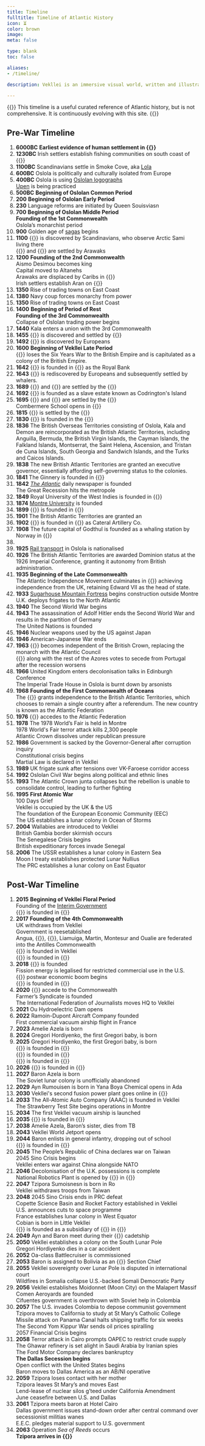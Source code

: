 ```yaml
---
title: Timeline
fulltitle: Timeline of Atlantic History
icon: ⏳
color: brown
image:
meta: false

type: blank
toc: false

aliases:
- /timeline/

description: Vekllei is an immersive visual world, written and illustrated by Hobart Phillips.

---
```

{{<note panel>}}
This timeline is a useful curated reference of Atlantic history, but is not comprehensive. It is continuously evolving with this site.
{{</note>}}

## Pre-War Timeline
<section>
<ol class="timeline">
	<section>
		<li>
			<b>6000BC</b>
			<span class="event">
				<b>Earliest evidence of human settlement in {{<link/oslola>}}</b>
			</span>
		</li>
		<li>
			<b>1230BC</b>
			<span class="event">
				Irish settlers establish fishing communities on south coast of {{<link/oslola>}}
			</span>
		</li>
		<li>
			<b>1100BC</b>
			<span class="event">
				Scandinavians settle in Smoke Cove, aka <a href="/lola/">Lola</a>
			</span>
		</li>
		<li>
			<b>600BC</b>
			<span class="event">
				Oslola is politically and culturally isolated from Europe
			</span>
		</li>
		<li>
			<b>400BC</b>
			<span class="event">
				Oslola is using <a href="/factbook/society/culture/language/#topet">Oslolan logographs</a><br>
				<a href="/religion/">Upen</a> is being practiced
			</span>
		</li>
		<li>
			<b>500BC</b>
			<span class="event">
				<b>Beginning of Oslolan Common Period</b>
			</span>
		</li>
		<li>
			<b>200</b>
			<span class="event">
				<b>Beginning of Oslolan Early Period</b>
			</span>
		</li>
		<li>
			<b>230</b>
			<span class="event">
				Language reforms are initiated by Queen Souisviasn
			</span>
		</li>
		<li>
			<b>700</b>
			<span class="event">
				<b>Beginning of Oslolan Middle Period</b><br>
				<b>Founding of the 1st Commonwealth</b><br>
				Oslola’s monarchist period
			</span>
		</li>
		<li>
			<b>900</b>
			<span class="event">
				Golden age of <a href="/sagas/">sagas</a> begins
			</span>
		</li>
		<li>
			<b>1100</b>
			<span class="event">
			{{<link/helvasia>}} is discovered by Scandinavians, who observe Arctic Sami living there<br>
			{{<link/anguilla>}} and {{<link/antigua>}} are settled by Arawaks
			</span>
		</li>
		<li>
			<b>1200</b>
			<span class="event">
				<b>Founding of the 2nd Commonwealth</b><br>
				Aismo Desimou becomes king<br>
				Capital moved to Altanehs<br>
				Arawaks are displaced by Caribs in {{<link/antigua>}}<br>
				Irish settlers establish Aran on {{<link/demon>}}
			</span>
		</li>
		<li>
			<b>1350</b>
			<span class="event">
				Rise of trading towns on East Coast
			</span>
		</li>
		<li>
			<b>1380</b>
			<span class="event">
				Navy coup forces monarchy from power
			</span>
		</li>
		<li>
			<b>1350</b>
			<span class="event">
				Rise of trading towns on East Coast
			</span>
		</li>
		<li>
			<b>1400</b>
			<span class="event">
				<b>Beginning of Period of Rest</b><br>
				<b>Founding of the 3rd Commonwealth</b><br>
				Collapse of Oslolan trading power begins
			</span>
		</li>
		<li>
			<b>1440</b>
			<span class="event">
				Kala enters a union with the 3rd Commonwealth
			</span>
		</li>
		<li>
			<b>1455</b>
			<span class="event">
			{{<link/costa-verde>}} is discovered and settled by {{<link/portugal>}}
			</span>
		</li>
		<li>
			<b>1492</b>
			<span class="event">
			{{<link/antigua>}} is discovered by Europeans
			</span>
		</li>
		<li>
			<b>1600</b>
			<span class="event">
				<b>Beginning of Vekllei Late Period</b><br>
				{{<link/oslola>}} loses the Six Years War to the British Empire and is capitulated as a colony of the British Empire.
			</span>
		</li>
		<li>
			<b>1642</b>
			<span class="event">
				{{<link/commbank>}} is founded in {{<link/oslola>}} as the Royal Bank
			</span>
		</li>
		<li>
			<b>1643</b>
			<span class="event">
			{{<link/helvasia>}} is rediscovered by Europeans and subsequently settled by whalers.
			</span>
		</li>
		<li>
			<b>1689</b>
			<span class="event">
			{{<link/allia>}} and {{<link/aloi>}} are settled by the {{<link/uk>}}
			</span>
		</li>
		<li>
			<b>1692</b>
			<span class="event">
			{{<link/barbary>}} is founded as a slave estate known as Codrington's Island
			</span>
		</li>
		<li>
			<b>1695</b>
			<span class="event">
			{{<link/antigua>}} and {{<link/barbados>}} are settled by the {{<link/uk>}}<br>
			Combermere School opens in {{<link/barbados>}}
			</span>
		</li>
		<li>
			<b>1815</b>
			<span class="event">
				{{<link/ascension>}} is settled by the {{<link/uk>}}
			</span>
		</li>
		<li>
			<b>1830</b>
			<span class="event">
				{{<link/atlantic-store>}} is founded in the {{<link/oslola>}}
			</span>
		</li>
		<li>
			<b>1836</b>
			<span class="event">
				The British Overseas Territories consisting of Oslola, Kala and Demon are reincorporated as the British Atlantic Territories, including Anguilla, Bermuda, the British Virgin Islands, the Cayman Islands, the Falkland Islands, Montserrat, the Saint Helena, Ascension, and Tristan de Cuna Islands, South Georgia and Sandwich Islands, and the Turks and Caicos Islands.
			</span>
		</li>
		<li>
			<b>1838</b>
			<span class="event">
				The new British Atlantic Territories are granted an executive governor, essentially affording self-governing status to the colonies.
			</span>
		</li>
		<li>
			<b>1841</b>
			<span class="event">
			The Ginnery is founded in {{<link/barbary>}}
			</span>
		</li>
		<li>
			<b>1842</b>
			<span class="event">
				<i><a href="/stories/vna/">The Atlantic</a></i> daily newspaper is founded<br>
				The Great Recession hits the metropole
			</span>
		</li>
		<li>
			<b>1849</b>
			<span class="event">
				Royal University of the West Indies is founded in {{<link/antigua>}}
			</span>
		</li>
		<li>
			<b>1874</b>
			<span class="event">
				<a href="/stories/learning/">Montre University</a> is founded
			</span>
		</li>
		<li>
			<b>1899</b>
			<span class="event">
				{{<link/gina>}} is founded in {{<link/oslola>}}
			</span>
		</li>
		<li>
			<b>1901</b>
			<span class="event">
				The British Atlantic Territories are granted an
			</span>
		</li>
		<li>
			<b>1902</b>
			<span class="event">
				{{<link/cateral>}} is founded in {{<link/kairi>}} as Cateral Artillery Co.
			</span>
		</li>
		<li>
			<b>1908</b>
			<span class="event">
				The future capital of Godthul is founded as a whaling station by Norway in {{<link/sude>}}
			</span>
		</li>
		<li>
		<li>
			<b>1925</b>
			<span class="event">
				<a href="/rail/">Rail transport</a> in Oslola is nationalised
			</span>
		</li>
		<li>
			<b>1926</b>
			<span class="event">
				The British Atlantic Territories are awarded Dominion status at the 1926 Imperial Conference, granting it autonomy from British administration.
			</span>
		</li>
		<li>
			<b>1935</b>
			<span class="event">
				<b>Beginning of the Late Commonwealth</b><br>
				The Atlantic Independence Movement culminates in {{<link/oslola>}} achieving independence from the UK, retaining Edward VII as the head of state.
			</span>
		</li>
		<li>
			<b>1933</b>
			<span class="event">
				<a href="/stories/fortress/">Sugarhouse Mountain Fortress</a> begins construction outside Montre<br>
				U.K. deploys frigates to the North Atlantic
			</span>
		</li>
		<li>
			<b>1940</b>
			<span class="event">
				The Second World War begins
			</span>
		</li>
		<li>
			<b>1943</b>
			<span class="event">
				The assassination of Adolf Hitler ends the Second World War and results in the partition of Germany<br>
				The United Nations is founded
			</span>
		</li>
		<li>
			<b>1946</b>
			<span class="event">
				Nuclear weapons used by the US against Japan
			</span>
		</li>
		<li>
			<b>1946</b>
			<span class="event">
				American-Japanese War ends
			</span>
		</li>
		<li>
			<b>1963</b>
			<span class="event">
				{{<link/oslola>}} becomes independent of the British Crown, replacing the monarch with the Atlantic Council<br>
				{{<link/costa-verde>}} along with the rest of the Azores votes to secede from Portugal after the recession worsens
			</span>
		</li>
		<li>
			<b>1966</b>
			<span class="event">
				United Kingdom enters decolonisation talks in Edinburgh Conference<br>
				The Imperial Trade House in Oslola is burnt down by arsonists
			</span>
		</li>
		<li>
			<b>1968</b>
			<span class="event">
				<b>Founding of the First Commonwealth of Oceans</b><br>
				The {{<link/uk>}} grants independence to the British Atlantic Territories, which chooses to remain a single country after a referendum. The new country is known as the Atlantic Federation
			</span>
		</li>
		<li>
			<b>1976</b>
			<span class="event">
				{{<link/costa-verde>}} accedes to the Atlantic Federation
			</span>
		</li>
		<li>
			<b>1978</b>
			<span class="event">
				The 1978 World’s Fair is held in Montre<br>
				1978 World's Fair terror attack kills 2,300 people<br>
				Atlantic Crown dissolves under republican pressure
			</span>
		</li>
		<li>
			<b>1986</b>
			<span class="event">
				Government is sacked by the Governor-General after corruption inquiry<br>
				Constitutional crisis begins<br>
				Martial Law is declared in Vekllei
			</span>
		</li>
		<li>
			<b>1989</b>
			<span class="event">
				UK frigate sunk after tensions over VK-Faroese corridor access
			</span>
		</li>
		<li>
			<b>1992</b>
			<span class="event">
				Oslolan Civil War begins along political and ethnic lines
			</span>
		</li>
		<li>
			<b>1993</b>
			<span class="event">
				The Atlantic Crown junta collapses but the rebellion is unable to consolidate control, leading to further fighting
			</span>
		</li>
		<li>
			<b>1995</b>
			<span class="event">
				<b>First Atomic War</b><br>
				100 Days Grief<br>
				Vekllei is occupied by the UK & the US<br>
				The foundation of the European Economic Community (EEC)<br>
				The US establishes a lunar colony in Ocean of Storms
			</span>
		</li>
		<li>
			<b>2004</b>
			<span class="event">
				Wallabies are introduced to Vekllei<br>
				British Gambia border skirmish occurs<br>
				The Senegalese Crisis begins<br>
				British expeditionary forces invade Senegal
			</span>
		</li>
		<li>
			<b>2006</b>
			<span class="event">
				The USSR establishes a lunar colony in Eastern Sea<br>
				Moon I treaty establishes protected Lunar Nullius<br>
				The PRC establishes a lunar colony on East Equator
			</span>
		</li>
	</ol>
</section>

## Post-War Timeline

<ol class="timeline">
	<section>
		<li>
			<b>2015</b>
			<span class="event"><b>Beginning of Vekllei Floral Period</b><br>
				Founding of the <a href="/interim/">Interim Government</a><br>
				{{<link/gaf>}} is founded in {{<link/oslola>}}
			</span>
		</li>
		<li>
			<b>2017</b>
			<span class="event">
				<b>Founding of the 4th Commonwealth</b><br>
				UK withdraws from Vekllei<br>
				Government is reesetablished<br>
				Angua, {{<link/antigua>}}, {{<link/barbary>}}, Liamuiga, Martin, Montesur and Oualie are federated into the Antilles Commonwealth<br>
				{{<link/general-reactor>}} is founded in Vekllei<br>
				{{<link/commoil>}} is founded in {{<link/kairi>}}
			</span>
		</li>
		<li>
			<b>2018</b>
			<span class="event">
				{{<link/air>}} is founded<br>
				Fission energy is legalised for restricted commercial use in the U.S.<br>
				{{<link/vekllei>}} postwar economic boom begins<br>
				{{<link/united-grocers>}} is founded in {{<link/virgin>}}
			</span>
		</li>
		<li>
			<b>2020</b>
			<span class="event">
				{{<link/aismious>}} accede to the Commonwealth<br>
				Farmer’s Syndicate is founded<br>
				The International Federation of Journalists moves HQ to Vekllei
			</span>
		</li>
		<li>
			<b>2021</b>
			<span class="event">
				Ou Hydroelectric Dam opens
			</span>
		</li>
		<li>
			<b>2022</b>
			<span class="event">
				Ramoin-Dupont Aircraft Company founded<br>
				First commercial vacuum airship flight in France
			</span>
		</li>
		<li>
			<b>2023</b>
			<span class="event">
				Amelie Azela is born
			</span>
		</li>
		<li>
			<b>2024</b>
			<span class="event">
				Gregori Hordiyenko, the first Gregori baby, is born
			</span>
		</li>
		<li>
			<b>2025</b>
			<span class="event">
				Gregori Hordiyenko, the first Gregori baby, is born<br>
				{{<link/atlantis>}} is founded in {{<link/cama>}}<br>
				{{<link/cac>}} is founded in {{<link/oslola>}}<br>
				{{<link/commonwealth-lines>}} is founded in {{<link/oslola>}}
			</span>
		</li>
		<li>
			<b>2026</b>
			<span class="event">
			{{<link/national-machines>}} is founded in {{<link/vekllei>}}
			</span>
		</li>
		<li>
			<b>2027</b>
			<span class="event">
				Baron Azela is born<br>
				The Soviet lunar colony is unofficially abandoned
			</span>
		</li>
		<li>
			<b>2029</b>
			<span class="event">
				Ayn Rumouisen is born in Yana
				Boya Chemical opens in Ada
			</span>
		</li>
		<li>
			<b>2030</b>
			<span class="event">
				Vekllei's second fusion power plant goes online in {{<link/kairi>}}
			</span>
		</li>
		<li>
			<b>2033</b>
			<span class="event">
				The All-Atomic Auto Company (AAAC) is founded in Vekllei<br>
				The Strawberry Test Site begins operations in Montre
			</span>
		</li>
		<li>
			<b>2034</b>
			<span class="event">
				The first Vekllei vacuum airship is launched
			</span>
		</li>
		<li>
			<b>2035</b>
			<span class="event">
				{{<link/nch>}} is founded in {{<link/oslola>}}
			</span>
		</li>
		<li>
			<b>2038</b>
			<span class="event">
				Amelie Azela, Baron’s sister, dies from TB
			</span>
		</li>
		<li>
			<b>2043</b>
			<span class="event">
				Vekllei World Jetport opens
			</span>
		</li>
		<li>
			<b>2044</b>
			<span class="event">
				Baron enlists in general infantry, dropping out of school<br>
				{{<link/adelectrics>}} is founded in {{<link/santes>}}
			</span>
		</li>
		<li>
			<b>2045</b>
			<span class="event">
				The People’s Republic of China declares war on Taiwan<br>
				2045 Sino Crisis begins<br>
				Vekllei enters war against China alongside NATO
			</span>
		</li>
		<li>
			<b>2046</b>
			<span class="event">
				Decolonisation of the U.K. possessions is complete<br>
				National Robotics Plant is opened by {{<link/national-machines>}} in {{<link/barbados>}}
			</span>
		</li>
		<li>
			<b>2047</b>
			<span class="event">
				Tzipora Sumoisnesn is born in Ro<br>
				Vekllei withdraws troops from Taiwan
			</span>
		</li>
		<li>
			<b>2048</b>
			<span class="event">
				2045 Sino Crisis ends in PRC defeat<br>
				Copette Science Basin and Rocket Factory established in Vekllei<br>
				U.S. announces cuts to space programme<br>
				France establishes lunar colony in West Equator<br>
				Cobian is born in Little Vekllei<br>
				{{<link/starlines>}} is founded as a subsidiary of {{<link/air>}} in {{<link/ascension>}}
			</span>
		</li>
		<li>
			<b>2049</b>
			<span class="event">
				Ayn and Baron meet during their {{<link/noshem>}} cadetship
			</span>
		</li>
		<li>
			<b>2050</b>
			<span class="event">
				Vekllei establishes a colony on the South Lunar Pole<br>
				Gregori Hordiyenko dies in a car accident
			</span>
		</li>
		<li>
			<b>2052</b>
			<span class="event">
				Oa-class Battlecruiser is commissioned
			</span>
		</li>
		<li>
			<b>2053</b>
			<span class="event">
				Baron is assigned to Bolivia as an {{<link/noshem>}} Section Chief
			</span>
		</li>
		<li>
			<b>2055</b>
			<span class="event">
				Vekllei sovereignty over Lunar Pole is disputed in international court<br>
				Wildfires in Somalia collapse U.S.-backed Somali Democratic Party
			</span>
		</li>
		<li>
			<b>2056</b>
			<span class="event">
				Vekllei establishes Moidonnet (Moon City) on the Malapert Massif <br>
				Comen Aeroyards are founded<br>
				Cifuentes government is overthrown with Soviet help in Colombia
			</span>
		</li>
		<li>
			<b>2057</b>
			<span class="event">
				The U.S. invades Colombia to depose communist government<br>
				Tzipora moves to California to study at St Mary’s Catholic College<br>
				Missile attack on Panama Canal halts shipping traffic for six weeks<br>
				The Second Yom Kippur War sends oil prices spiralling<br>
				2057 Financial Crisis begins
			</span>
		</li>
		<li>
			<b>2058</b>
			<span class="event">
				Terror attack in Cairo prompts OAPEC to restrict crude supply<br>
				The Ghawar refinery is set alight in Saudi Arabia by Iranian spies<br>
				The Ford Motor Company declares bankruptcy<br>
				<b>The Dallas Secession begins</b><br>
				Open conflict with the United States begins<br>
				Baron moves to Dallas America as an AB/NI operative<br>
			</span>
		</li>
		<li>
			<b>2059</b>
			<span class="event">
				Tzipora loses contact with her mother<br>
				Tzipora leaves St Mary’s and moves East<br>
				Lend-lease of nuclear silos g’teed under California Amendment<br>
				June ceasefire between U.S. and Dallas<br>
			</span>
		</li>
		<li>
			<b>2061</b>
			<span class="event">
				Tzipora meets baron at Hotel Cairo<br>
				Dallas government issues stand-down order after central command over secessionist militias wanes<br>
				E.E.C. pledges material support to U.S. government
			</span>
		</li>
		<li>
			<b>2063</b>
			<span class="event">
				Operation <i>Sea of Reeds</i> occurs<br>
				<b>Tzipora arrives in {{<link/vekllei>}}</b>
			</span>
		</li>
		<!--<li>
			<b>2064</b>
			<span class="event">
				The Boy Scouts of America excludes Chinese-borns<br>
				Tzipora begins study at Metro International School<br>
				Tzipora visits her birth geyser<br>
			</span>
		</li>
		<li>
			<b>2065</b>
			<span class="event">
				Vekllei celebrates 50 years of independence<br>
				The <i>Oslola</i> vacuum dirigible is launched<br>
				Tzipora visits the Moon for the first time<br>
				Gary Works Integrated Steel Mill is destroyed in fire<br>
				Venezuelan oil nationalised<br>
				Tzipora begins study at <a href="/moshel/">Moshel St School</a><br>
				Tzipora meets Cobian<br>
				Jules Wynn is killed in Moscow
			</span>
		</li>
		<li>
			<b>2066</b>
			<span class="event">
				U.S. Steel collapses<br>
				Vekllei is awarded challenged South Lunar Pole sovereignty<br>
				The Dallas Accords are signed
			</span>
		</li>
		<li>
			<b>2067</b>
			<span class="event">
				Brazil invades Bolivia, spurring the Gum Wars
			</span>
		</li>
		<li>
			<b>2068</b>
			<span class="event">
				The <a href="/stories/coup/">MacMillian Incident</a> kills top Dallas commander<br>
				The first Yellow Purge begins in the Dallas States<br>
				Chrysler Motors declares bankruptcy<br>
				America First Act passed in U.S. Congress<br>
				U.S. Auto assets administered by government Black Bonds
			</span>
		</li>
		<li>
			<b>2069</b>
			<span class="event">
				Tzipora visits Tokyo as part of the graduation trip of Lola 6th School
			</span>
		</li>
		<li>
			<b>2071</b>
			<span class="event">
				Vekllei reaffirms lunar polar sovereignty through Moon II treaty<br>
				Tzipora meets fellow Gregori baby Shizuku Kobayashi
			</span>
		</li>
		<li>
			<b>2073</b>
			<span class="event">
				Tzipora starts work as a librarian in Lola
			</span>
		</li>
		<li>
			<b>2073</b>
			<span class="event">
				Tzipora enters conscription with the 25th Garden Company<br>
				The 2074 World’s Fair is held in Vekllei<br>
				The Number 7 plant (Peace Reactor) is commissioned
			</span>
		</li>
		<li>
			<b>2075</b>
			<span class="event">
				Tzipora moves to Montre-Lola to study at Montre University<br>
				Tzipora starts work as Editor-in-Chief of the Montre College Weekly<br>
				Tzipora starts work as unofficial contributor to Kid Comix
			</span>
		</li>
		<li>
			<b>2075</b>
			<span class="event">
				Moon II treaty prohibits weapons-testing on the lunar surface
			</span>
		</li>
		<li>
			<b>2081</b>
			<span class="event">
				Tzipora graduates from Montre University with PhD in English<br>
				Tzipora begins her Yosnupet pilgrimage
			</span>
		</li>
		<li>
			<b>2081</b>
			<span class="event">
				Tzipora begins work at the Montre-Lola district library
			</span>
		</li>
		<li>
			<b>2094</b>
			<span class="event">
				Black Terror begins in O.K. under supervision of Dallas government<br>
				Second Purge in Dallas States begins
			</span>
		</li>
		<li>
			<b>2111</b>
			<span class="event">
				Second Atomic War begins<br>
				Direct strikes in P.R.C., U.S., U.K., Vekllei, W. Germany, U.S.S.R.
			</span>
		</li>-->
	</section>
</ol>
